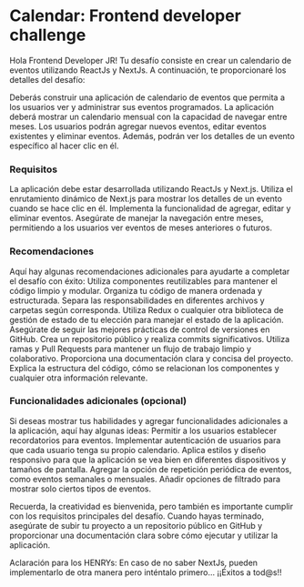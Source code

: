 # Calendar: Frontend developer challenge

Hola Frontend Developer JR! Tu desafío consiste en crear un calendario de eventos utilizando ReactJs y NextJs. A continuación, te proporcionaré los detalles del desafío:

Deberás construir una aplicación de calendario de eventos que permita a los usuarios ver y administrar sus eventos programados. La aplicación deberá mostrar un calendario mensual con la capacidad de navegar entre meses. Los usuarios podrán agregar nuevos eventos, editar eventos existentes y eliminar eventos. Además, podrán ver los detalles de un evento específico al hacer clic en él.

### Requisitos

La aplicación debe estar desarrollada utilizando ReactJs y Next.js. Utiliza el enrutamiento dinámico de Next.js para mostrar los detalles de un evento cuando se hace clic en él. Implementa la funcionalidad de agregar, editar y eliminar eventos. Asegúrate de manejar la navegación entre meses, permitiendo a los usuarios ver eventos de meses anteriores o futuros.

### Recomendaciones

Aquí hay algunas recomendaciones adicionales para ayudarte a completar el desafío con éxito: Utiliza componentes reutilizables para mantener el código limpio y modular. Organiza tu código de manera ordenada y estructurada. Separa las responsabilidades en diferentes archivos y carpetas según corresponda. Utiliza Redux o cualquier otra biblioteca de gestión de estado de tu elección para manejar el estado de la aplicación. Asegúrate de seguir las mejores prácticas de control de versiones en GitHub. Crea un repositorio público y realiza commits significativos. Utiliza ramas y Pull Requests para mantener un flujo de trabajo limpio y colaborativo. Proporciona una documentación clara y concisa del proyecto. Explica la estructura del código, cómo se relacionan los componentes y cualquier otra información relevante.

### Funcionalidades adicionales (opcional)

Si deseas mostrar tus habilidades y agregar funcionalidades adicionales a la aplicación, aquí hay algunas ideas: Permitir a los usuarios establecer recordatorios para eventos. Implementar autenticación de usuarios para que cada usuario tenga su propio calendario. Aplica estilos y diseño responsivo para que la aplicación se vea bien en diferentes dispositivos y tamaños de pantalla. Agregar la opción de repetición periódica de eventos, como eventos semanales o mensuales. Añadir opciones de filtrado para mostrar solo ciertos tipos de eventos.

Recuerda, la creatividad es bienvenida, pero también es importante cumplir con los requisitos principales del desafío. Cuando hayas terminado, asegúrate de subir tu proyecto a un repositorio público en GitHub y proporcionar una documentación clara sobre cómo ejecutar y utilizar la aplicación.

Aclaración para los HENRYs: En caso de no saber NextJs, pueden implementarlo de otra manera pero inténtalo primero... ¡¡Éxitos a tod@s!!
